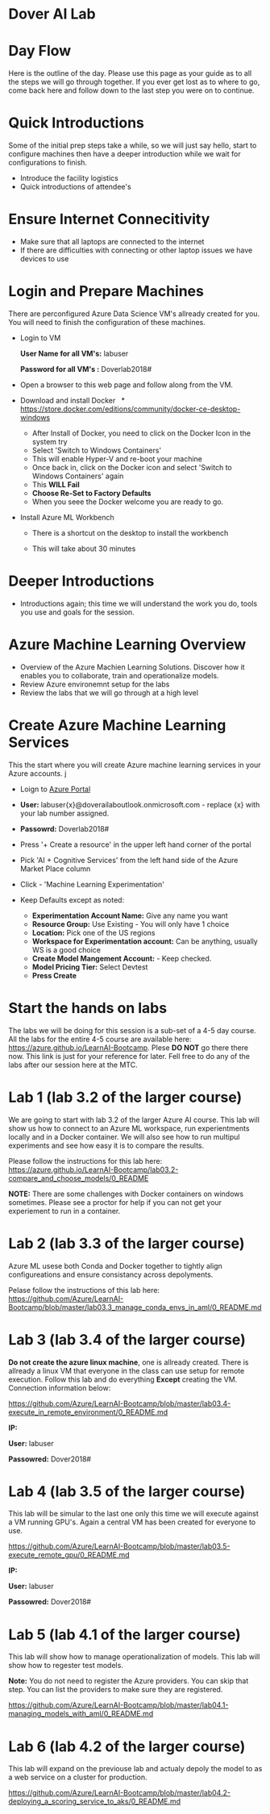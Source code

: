 # Dover AI Lab

# Day Flow
Here is the outline of the day.  Please use this page as your guide as to all the steps we will go through together.  If you ever get lost as to where to go, come back here and follow down to the last step you were on to continue.

# Quick Introductions
Some of the initial prep steps take a while, so we will just say hello, start to configure machines then have a deeper introduction while we wait for configurations to finish.
* Introduce the facility logistics
* Quick introductions of attendee's

# Ensure Internet Connecitivity
* Make sure that all laptops are connected to the internet
* If there are difficulties with connecting or other laptop issues we have devices to use


# Login and Prepare Machines
There are perconfigured Azure Data Science VM's allready created for you.  You will need to finish the configuration of these machines.

   * Login to VM
   
      **User Name for all VM's:** labuser
   
      **Password for all VM's :** Doverlab2018#
   
   * Open a browser to this web page and follow along from the VM.

   * Download and install Docker
     * https://store.docker.com/editions/community/docker-ce-desktop-windows
     * After Install of Docker, you need to click on the Docker Icon in the system try 
     * Select 'Switch to Windows Containers'
     * This will enable Hyper-V and re-boot your machine
     * Once back in, click on the Docker icon and select 'Switch to Windows Containers' again
     * This **WILL Fail**
     * **Choose Re-Set to Factory Defaults**
     * When you seee the Docker welcome you are ready to go.
          
   * Install Azure ML Workbench
      * There is a shortcut on the desktop to install the workbench
      
      * This will take about 30 minutes
      
# Deeper Introductions

  * Introductions again; this time we will understand the work you do, tools you use and goals for the session.
  
# Azure Machine Learning Overview
  * Overview of the Azure Machien Learning Solutions.  Discover how it enables you to collaborate, train and operationalize models.
  * Review Azure environemnt setup for the labs
  * Review the labs that we will go through at a high level

# Create Azure Machine Learning Services
This the start where you will create Azure machine learning services in your Azure accounts.  j
  * Loign to [Azure Portal](http://portal.azure.com)
  * **User:** labuser{x}@doverailaboutlook.onmicrosoft.com - replace {x} with your lab number assigned.
  * **Passowrd:** Doverlab2018#
  * Press '+ Create a resource' in the upper left hand corner of the portal
  * Pick 'AI + Cognitive Services' from the left hand side of the Azure Market Place column
  * Click - 'Machine Learning Experimentation' 
  
  
  * Keep Defaults except as noted:
    * **Experimentation Account Name:** Give any name you want
    * **Resource Group:** Use Existing - You will only have 1 choice
    * **Location:** Pick one of the US regions
    * **Workspace for Experimentation account:** Can be anything, usually <Your first name>WS is a good choice
    * **Create Model Mangement Account:** - Keep checked.
    * **Model Pricing Tier:**  Select Devtest
    * **Press Create**
  
  # Start the hands on labs
  The labs we will be doing for this session is a sub-set of a 4-5 day course.  All the labs for the entire 4-5 course are available here: https://azure.github.io/LearnAI-Bootcamp.  Plese **DO NOT** go there there now.  This link is just for your reference for later.  Fell free to do any of the labs after our session here at the MTC.
  
  # Lab 1 (lab 3.2 of the larger course)
  We are going to start with lab 3.2 of the larger Azure AI course.  This lab will show us how to connect to an Azure ML workspace, run experientments locally and in a Docker container.  We will also see how to run multipul experiments and see how easy it is to compare the results.
  
  Please follow the instructions for this lab here: https://azure.github.io/LearnAI-Bootcamp/lab03.2-compare_and_choose_models/0_README
  
  **NOTE:**  There are some challenges with Docker containers on windows sometimes.  Please see a proctor for help if you can not get your experiement to run in a container.  
  
  # Lab 2 (lab 3.3 of the larger course)
  Azure ML usese both Conda and Docker together to tightly align configureations and ensure consistancy across depolyments.  
  
  Pelase follow the instructions of this lab here: https://github.com/Azure/LearnAI-Bootcamp/blob/master/lab03.3_manage_conda_envs_in_aml/0_README.md
  
  # Lab 3 (lab 3.4 of the larger course)
  **Do not create the azure linux machine**, one is allready created.  There is allready a linux VM that everyone in the class can use setup for remote execution.  Follow this lab and do everything **Except** creating the VM.  Connection information below:
  
  https://github.com/Azure/LearnAI-Bootcamp/blob/master/lab03.4-execute_in_remote_environment/0_README.md
  
  **IP:**  
  
  **User:** labuser
  
  **Passowred:** Dover2018#
  
   
   # Lab 4 (lab 3.5 of the larger course)
   This lab will be simular to the last one only this time we will execute against a VM running GPU's.  Again a central VM has been created for everyone to use.
  
  https://github.com/Azure/LearnAI-Bootcamp/blob/master/lab03.5-execute_remote_gpu/0_README.md
  
  **IP:**  
  
  **User:** labuser
  
  **Passowred:** Dover2018#
  
  
  # Lab 5 (lab 4.1 of the larger course)
  This lab will show how to manage operationalization of models.  This lab will show how to regester test models.
  
  **Note:** You do not need to register the Azure providers.  You can skip that step.  You can list the providers to make sure they are registered.
  
  https://github.com/Azure/LearnAI-Bootcamp/blob/master/lab04.1-managing_models_with_aml/0_README.md
  
  # Lab 6 (lab 4.2 of the larger course)
  This lab will expand on the previouse lab and actualy depoly the model to as a web service on a cluster for production.
  
  https://github.com/Azure/LearnAI-Bootcamp/blob/master/lab04.2-deploying_a_scoring_service_to_aks/0_README.md
  
  
  
  
  
